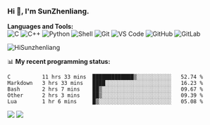 
### Hi 👋, I'm SunZhenliang.



**Languages and Tools:**  
![C](https://img.shields.io/badge/-00599C?style=flat-square&logo=c&logoColor=white)
![C++](https://img.shields.io/badge/-C++-00599C?style=flat-square&logo=c%2B%2B&logoColor=white)
![Python](https://img.shields.io/badge/-Python-8fcfd1?style=flat-square&logo=Python)
![Shell](https://img.shields.io/badge/-Shell-blasck?style=flat-square&logo=Shell)
![Git](https://img.shields.io/badge/-Git-black?style=flat-square&logo=git)
![VS Code](https://img.shields.io/badge/-VS%20Code-007ACC?style=flat-square&logo=visual-studio-code)
![GitHub](https://img.shields.io/badge/-GitHub-181717?style=flat-square&logo=github)
![GitLab](https://img.shields.io/badge/-GitLab-FCA121?style=flat-square&logo=gitlab)

<img   src="https://github-readme-stats.vercel.app/api?username=HiSunzhenliang&count_private=true&show_icons=true" alt="HiSunzhenliang" />

📊 **My recent programming status:**
<!--START_SECTION:waka-->
```text
C          11 hrs 33 mins  █████████████▒░░░░░░░░░░░   52.74 % 
Markdown   3 hrs 33 mins   ████░░░░░░░░░░░░░░░░░░░░░   16.23 % 
Bash       2 hrs 7 mins    ██▒░░░░░░░░░░░░░░░░░░░░░░   09.67 % 
Other      2 hrs 3 mins    ██▒░░░░░░░░░░░░░░░░░░░░░░   09.39 % 
Lua        1 hr 6 mins     █▒░░░░░░░░░░░░░░░░░░░░░░░   05.08 % 
```
<!--END_SECTION:waka-->
[![](https://img.shields.io/ubuntu/v/ubuntu-wallpapers)](https://kubuntu.org/)
![](https://visitor-badge.glitch.me/badge?page_id=HiSunzhenliang.readme)

